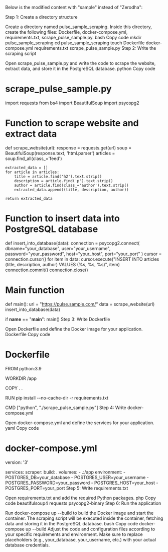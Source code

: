 Below is the modified content with "sample" instead of "Zerodha":

Step 1: Create a directory structure

Create a directory named pulse_sample_scraping.
Inside this directory, create the following files: Dockerfile, docker-compose.yml, requirements.txt, scrape_pulse_sample.py.
bash
Copy code
mkdir pulse_sample_scraping
cd pulse_sample_scraping
touch Dockerfile docker-compose.yml requirements.txt scrape_pulse_sample.py
Step 2: Write the scraping script

Open scrape_pulse_sample.py and write the code to scrape the website, extract data, and store it in the PostgreSQL database.
python
Copy code
# scrape_pulse_sample.py

import requests
from bs4 import BeautifulSoup
import psycopg2

# Function to scrape website and extract data
def scrape_website(url):
    response = requests.get(url)
    soup = BeautifulSoup(response.text, 'html.parser')
    articles = soup.find_all(class_='feed')

    extracted_data = []
    for article in articles:
        title = article.find('h2').text.strip()
        description = article.find('p').text.strip()
        author = article.find(class_='author').text.strip()
        extracted_data.append((title, description, author))

    return extracted_data

# Function to insert data into PostgreSQL database
def insert_into_database(data):
    connection = psycopg2.connect(
        dbname="your_database",
        user="your_username",
        password="your_password",
        host="your_host",
        port="your_port"
    )
    cursor = connection.cursor()
    for item in data:
        cursor.execute("INSERT INTO articles (title, description, author) VALUES (%s, %s, %s)", item)
    connection.commit()
    connection.close()

# Main function
def main():
    url = "https://pulse.sample.com/"
    data = scrape_website(url)
    insert_into_database(data)

if __name__ == "__main__":
    main()
Step 3: Write Dockerfile

Open Dockerfile and define the Docker image for your application.
Dockerfile
Copy code
# Dockerfile

FROM python:3.9

WORKDIR /app

COPY . .

RUN pip install --no-cache-dir -r requirements.txt

CMD ["python", "./scrape_pulse_sample.py"]
Step 4: Write docker-compose.yml

Open docker-compose.yml and define the services for your application.
yaml
Copy code
# docker-compose.yml

version: '3'

services:
  scraper:
    build: .
    volumes:
      - .:/app
    environment:
      - POSTGRES_DB=your_database
      - POSTGRES_USER=your_username
      - POSTGRES_PASSWORD=your_password
      - POSTGRES_HOST=your_host
      - POSTGRES_PORT=your_port
Step 5: Write requirements.txt

Open requirements.txt and add the required Python packages.
php
Copy code
beautifulsoup4
requests
psycopg2-binary
Step 6: Run the application

Run docker-compose up --build to build the Docker image and start the container.
The scraping script will be executed inside the container, fetching data and storing it in the PostgreSQL database.
bash
Copy code
docker-compose up --build
Adjust the code and configuration files according to your specific requirements and environment. Make sure to replace placeholders (e.g., your_database, your_username, etc.) with your actual database credentials.




